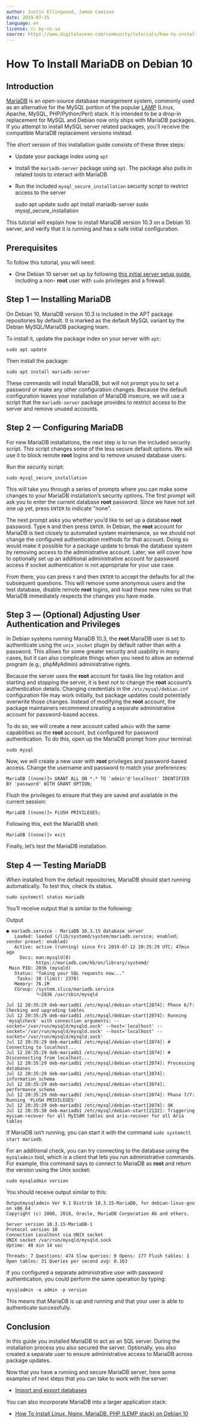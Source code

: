 ```yaml
---
author: Justin Ellingwood, Jamon Camisso
date: 2019-07-15
language: en
license: cc by-nc-sa
source: https://www.digitalocean.com/community/tutorials/how-to-install-mariadb-on-debian-10
---
```


# How To Install MariaDB on Debian 10

## Introduction

[MariaDB](https://mariadb.org/) is an open-source database management system, commonly used as an alternative for the MySQL portion of the popular [LAMP](how-to-install-linux-apache-mariadb-php-lamp-stack-debian10) (Linux, Apache, MySQL, PHP/Python/Perl) stack. It is intended to be a drop-in replacement for MySQL and Debian now only ships with MariaDB packages. If you attempt to install MySQL server related packages, you’ll receive the compatible MariaDB replacement versions instead.

The short version of this installation guide consists of these three steps:

- Update your package index using `apt`
- Install the `mariadb-server` package using `apt`. The package also pulls in related tools to interact with MariaDB
- Run the included `mysql_secure_installation` security script to restrict access to the server

    sudo apt update
    sudo apt install mariadb-server
    sudo mysql_secure_installation

This tutorial will explain how to install MariaDB version 10.3 on a Debian 10 server, and verify that it is running and has a safe initial configuration.

## Prerequisites

To follow this tutorial, you will need:

- One Debian 10 server set up by following [this initial server setup guide](initial-server-setup-with-debian-10), including a non- **root** user with `sudo` privileges and a firewall.

## Step 1 — Installing MariaDB

On Debian 10, MariaDB version 10.3 is included in the APT package repositories by default. It is marked as the default MySQL variant by the Debian MySQL/MariaDB packaging team.

To install it, update the package index on your server with `apt`:

    sudo apt update

Then install the package:

    sudo apt install mariadb-server

These commands will install MariaDB, but will not prompt you to set a password or make any other configuration changes. Because the default configuration leaves your installation of MariaDB insecure, we will use a script that the `mariadb-server` package provides to restrict access to the server and remove unused accounts.

## Step 2 — Configuring MariaDB

For new MariaDB installations, the next step is to run the included security script. This script changes some of the less secure default options. We will use it to block remote **root** logins and to remove unused database users.

Run the security script:

    sudo mysql_secure_installation

This will take you through a series of prompts where you can make some changes to your MariaDB installation’s security options. The first prompt will ask you to enter the current database **root** password. Since we have not set one up yet, press `ENTER` to indicate “none”.

The next prompt asks you whether you’d like to set up a database **root** password. Type `N` and then press `ENTER`. In Debian, the **root** account for MariaDB is tied closely to automated system maintenance, so we should not change the configured authentication methods for that account. Doing so would make it possible for a package update to break the database system by removing access to the administrative account. Later, we will cover how to optionally set up an additional administrative account for password access if socket authentication is not appropriate for your use case.

From there, you can press `Y` and then `ENTER` to accept the defaults for all the subsequent questions. This will remove some anonymous users and the test database, disable remote **root** logins, and load these new rules so that MariaDB immediately respects the changes you have made.

## Step 3 — (Optional) Adjusting User Authentication and Privileges

In Debian systems running MariaDB 10.3, the **root** MariaDB user is set to authenticate using the `unix_socket` plugin by default rather than with a password. This allows for some greater security and usability in many cases, but it can also complicate things when you need to allow an external program (e.g., phpMyAdmin) administrative rights.

Because the server uses the **root** account for tasks like log rotation and starting and stopping the server, it is best not to change the **root** account’s authentication details. Changing credentials in the `/etc/mysql/debian.cnf` configuration file may work initially, but package updates could potentially overwrite those changes. Instead of modifying the **root** account, the package maintainers recommend creating a separate administrative account for password-based access.

To do so, we will create a new account called `admin` with the same capabilities as the **root** account, but configured for password authentication. To do this, open up the MariaDB prompt from your terminal:

    sudo mysql

Now, we will create a new user with **root** privileges and password-based access. Change the username and password to match your preferences:

    MariaDB [(none)]> GRANT ALL ON *.* TO 'admin'@'localhost' IDENTIFIED BY 'password' WITH GRANT OPTION;

Flush the privileges to ensure that they are saved and available in the current session:

    MariaDB [(none)]> FLUSH PRIVILEGES;

Following this, exit the MariaDB shell:

    MariaDB [(none)]> exit

Finally, let’s test the MariaDB installation.

## Step 4 — Testing MariaDB

When installed from the default repositories, MariaDB should start running automatically. To test this, check its status.

    sudo systemctl status mariadb

You’ll receive output that is similar to the following:

Output

    ● mariadb.service - MariaDB 10.3.15 database server
       Loaded: loaded (/lib/systemd/system/mariadb.service; enabled; vendor preset: enabled)
       Active: active (running) since Fri 2019-07-12 20:35:29 UTC; 47min ago
         Docs: man:mysqld(8)
               https://mariadb.com/kb/en/library/systemd/
     Main PID: 2036 (mysqld)
       Status: "Taking your SQL requests now..."
        Tasks: 30 (limit: 2378)
       Memory: 76.1M
       CGroup: /system.slice/mariadb.service
               └─2036 /usr/sbin/mysqld
    
    Jul 12 20:35:29 deb-mariadb1 /etc/mysql/debian-start[2074]: Phase 6/7: Checking and upgrading tables
    Jul 12 20:35:29 deb-mariadb1 /etc/mysql/debian-start[2074]: Running 'mysqlcheck' with connection arguments: --socket='/var/run/mysqld/mysqld.sock' --host='localhost' --socket='/var/run/mysqld/mysqld.sock' --host='localhost' --socket='/var/run/mysqld/mysqld.sock'
    Jul 12 20:35:29 deb-mariadb1 /etc/mysql/debian-start[2074]: # Connecting to localhost...
    Jul 12 20:35:29 deb-mariadb1 /etc/mysql/debian-start[2074]: # Disconnecting from localhost...
    Jul 12 20:35:29 deb-mariadb1 /etc/mysql/debian-start[2074]: Processing databases
    Jul 12 20:35:29 deb-mariadb1 /etc/mysql/debian-start[2074]: information_schema
    Jul 12 20:35:29 deb-mariadb1 /etc/mysql/debian-start[2074]: performance_schema
    Jul 12 20:35:29 deb-mariadb1 /etc/mysql/debian-start[2074]: Phase 7/7: Running 'FLUSH PRIVILEGES'
    Jul 12 20:35:29 deb-mariadb1 /etc/mysql/debian-start[2074]: OK
    Jul 12 20:35:30 deb-mariadb1 /etc/mysql/debian-start[2132]: Triggering myisam-recover for all MyISAM tables and aria-recover for all Aria tables

If MariaDB isn’t running, you can start it with the command `sudo systemctl start mariadb`.

For an additional check, you can try connecting to the database using the `mysqladmin` tool, which is a client that lets you run administrative commands. For example, this command says to connect to MariaDB as **root** and return the version using the Unix socket:

    sudo mysqladmin version

You should receive output similar to this:

    Outputmysqladmin Ver 9.1 Distrib 10.3.15-MariaDB, for debian-linux-gnu on x86_64
    Copyright (c) 2000, 2018, Oracle, MariaDB Corporation Ab and others.
    
    Server version 10.3.15-MariaDB-1
    Protocol version 10
    Connection Localhost via UNIX socket
    UNIX socket /var/run/mysqld/mysqld.sock
    Uptime: 48 min 14 sec
    
    Threads: 7 Questions: 474 Slow queries: 0 Opens: 177 Flush tables: 1 Open tables: 31 Queries per second avg: 0.163

If you configured a separate administrative user with password authentication, you could perform the same operation by typing:

    mysqladmin -u admin -p version

This means that MariaDB is up and running and that your user is able to authenticate successfully.

## Conclusion

In this guide you installed MariaDB to act as an SQL server. During the installation process you also secured the server. Optionally, you also created a separate user to ensure administrative access to MariaDB across package updates.

Now that you have a running and secure MariaDB server, here some examples of next steps that you can take to work with the server:

- [Import and export databases](how-to-import-and-export-databases-in-mysql-or-mariadb)

You can also incorporate MariaDB into a larger application stack:

- [How To Install Linux, Nginx, MariaDB, PHP (LEMP stack) on Debian 10](how-to-install-linux-nginx-mariadb-php-lemp-stack-on-debian-10)
